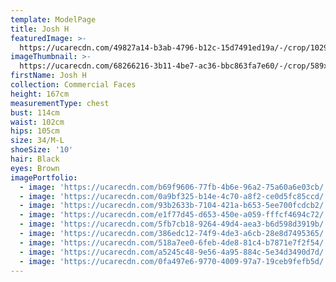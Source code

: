 ```yaml
---
template: ModelPage
title: Josh H
featuredImage: >-
  https://ucarecdn.com/49827a14-b3ab-4796-b12c-15d7491ed19a/-/crop/1029x446/0,0/-/preview/
imageThumbnail: >-
  https://ucarecdn.com/68266216-3b11-4be7-ac36-bbc863fa7e60/-/crop/589x793/550,348/-/preview/
firstName: Josh H
collection: Commercial Faces
height: 167cm
measurementType: chest
bust: 114cm
waist: 102cm
hips: 105cm
size: 34/M-L
shoeSize: '10'
hair: Black
eyes: Brown
imagePortfolio:
  - image: 'https://ucarecdn.com/b69f9606-77fb-4b6e-96a2-75a60a6e03cb/'
  - image: 'https://ucarecdn.com/0a9bf325-b14e-4c70-a8f2-ce0d5fc85ccd/'
  - image: 'https://ucarecdn.com/93b2633b-7104-421a-b653-5ee700fcdcb2/'
  - image: 'https://ucarecdn.com/e1f77d45-d653-450e-a059-fffcf4694c72/'
  - image: 'https://ucarecdn.com/5fb7cb18-9264-49d4-aea3-b6d598d3919b/'
  - image: 'https://ucarecdn.com/386edc12-74f9-4de3-a6cb-28e8d7495365/'
  - image: 'https://ucarecdn.com/518a7ee0-6feb-4de8-81c4-b7871e7f2f54/'
  - image: 'https://ucarecdn.com/a5245c48-9e56-4a95-884c-5e34d3490d7d/'
  - image: 'https://ucarecdn.com/0fa497e6-9770-4009-97a7-19ceb9fefb5d/'
---
```


